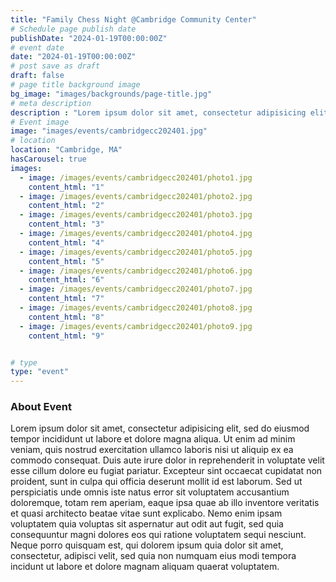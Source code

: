 ```yaml
---
title: "Family Chess Night @Cambridge Community Center"
# Schedule page publish date
publishDate: "2024-01-19T00:00:00Z"
# event date
date: "2024-01-19T00:00:00Z"
# post save as draft
draft: false
# page title background image
bg_image: "images/backgrounds/page-title.jpg"
# meta description
description : "Lorem ipsum dolor sit amet, consectetur adipisicing elit, sed do eiusmod tempor incididunt ut labore. dolore magna aliqua. Ut enim ad minim veniam, quis nostrud."
# Event image
image: "images/events/cambridgecc202401.jpg"
# location
location: "Cambridge, MA"
hasCarousel: true
images: 
  - image: /images/events/cambridgecc202401/photo1.jpg
    content_html: "1"
  - image: /images/events/cambridgecc202401/photo2.jpg
    content_html: "2"
  - image: /images/events/cambridgecc202401/photo3.jpg
    content_html: "3"
  - image: /images/events/cambridgecc202401/photo4.jpg
    content_html: "4"
  - image: /images/events/cambridgecc202401/photo5.jpg
    content_html: "5"
  - image: /images/events/cambridgecc202401/photo6.jpg
    content_html: "6"
  - image: /images/events/cambridgecc202401/photo7.jpg
    content_html: "7"
  - image: /images/events/cambridgecc202401/photo8.jpg
    content_html: "8"
  - image: /images/events/cambridgecc202401/photo9.jpg
    content_html: "9"


# type
type: "event"
---
```


### About Event

Lorem ipsum dolor sit amet, consectetur adipisicing elit, sed do eiusmod tempor incididunt ut labore et dolore magna aliqua. Ut enim ad minim veniam, quis nostrud exercitation ullamco laboris nisi ut aliquip ex ea commodo consequat. Duis aute irure dolor in reprehenderit in voluptate velit esse cillum dolore eu fugiat  pariatur. Excepteur sint occaecat cupidatat non proident, sunt in culpa qui officia deserunt mollit id est laborum. Sed ut perspiciatis unde omnis iste natus error sit voluptatem accusantium doloremque, totam rem aperiam, eaque ipsa quae ab illo inventore veritatis et quasi architecto beatae vitae sunt explicabo. Nemo enim ipsam voluptatem quia voluptas sit aspernatur aut odit aut fugit, sed quia consequuntur magni dolores eos qui ratione voluptatem sequi nesciunt. Neque porro quisquam est, qui dolorem ipsum quia dolor sit amet, consectetur, adipisci velit, sed quia non numquam eius modi tempora incidunt ut labore et dolore magnam aliquam quaerat voluptatem.